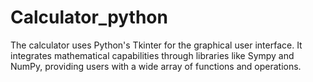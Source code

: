 # Calculator_python
The calculator uses Python's Tkinter for the graphical user interface. It integrates mathematical capabilities through libraries like Sympy and NumPy, providing users with a wide array of functions and operations.
